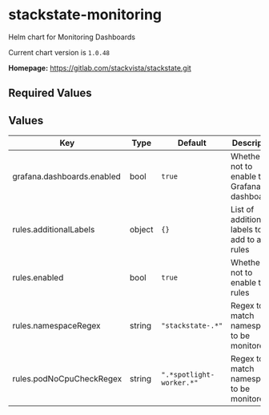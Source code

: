 # stackstate-monitoring

Helm chart for Monitoring Dashboards

Current chart version is `1.0.48`

**Homepage:** <https://gitlab.com/stackvista/stackstate.git>

## Required Values

## Values

| Key | Type | Default | Description |
|-----|------|---------|-------------|
| grafana.dashboards.enabled | bool | `true` | Whether or not to enable the Grafana dashboards |
| rules.additionalLabels | object | `{}` | List of additional labels to add to all rules |
| rules.enabled | bool | `true` | Whether or not to enable the rules |
| rules.namespaceRegex | string | `"stackstate-.*"` | Regex to match namespaces to be monitored |
| rules.podNoCpuCheckRegex | string | `".*spotlight-worker.*"` | Regex to match namespaces to be monitored |
